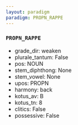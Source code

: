```yaml
---
layout: paradigm
paradigm: PROPN_RAPPE
---
```

### ` PROPN_RAPPE `


* grade_dir: weaken
* plurale_tantum: False
* pos: NOUN
* stem_diphthong: None
* stem_vowel: None
* upos: PROPN
* harmony: back
* kotus_av: B
* kotus_tn: 8
* clitics: False
* possessive: False

